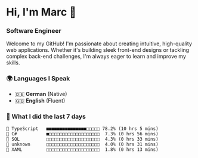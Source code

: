 # Hi, I'm Marc 👋 
### Software Engineer

Welcome to my GitHub! I'm passionate about creating intuitive, high-quality web applications. Whether it's building sleek front-end designs or tackling complex back-end challenges, I'm always eager to learn and improve my skills.  

### 🌍 Languages I Speak  
- 🇩🇪 **German** (Native)  
- 🇬🇧 **English** (Fluent)

### 🤯 What I did the last 7 days

```
🔷 TypeScript   ■■■■■■■■■■■■■■■□□□□□ 78.2% (10 hrs 5 mins)
🔷 C#           ■□□□□□□□□□□□□□□□□□□□  7.3% (0 hrs 56 mins)
📄 SQL          □□□□□□□□□□□□□□□□□□□□  4.3% (0 hrs 33 mins)
📄 unknown      □□□□□□□□□□□□□□□□□□□□  4.0% (0 hrs 31 mins)
📄 XAML         □□□□□□□□□□□□□□□□□□□□  1.8% (0 hrs 13 mins)
```